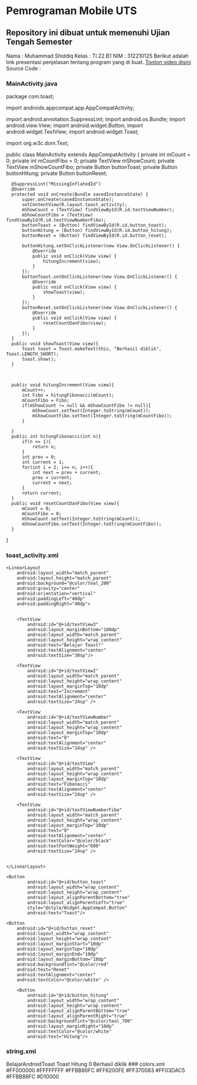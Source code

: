 # Pemrograman Mobile UTS
## Repository ini dibuat untuk memenuhi Ujian Tengah Semester

Nama : Muhammad Shiddiq
Kelas : TI.22.B1
NIM : 312210125
Berikut adalah link presentasi penjelasan tentang program yang di buat. [Tonton video disini](https://youtu.be/qNsMSdgh0qg?si=N_3-HtmMWTHT-NWp)
Source Code :
### MainActivity.java
  package com.toast;
  
  import androidx.appcompat.app.AppCompatActivity;
  
  import android.annotation.SuppressLint;
  import android.os.Bundle;
  import android.view.View;
  import android.widget.Button;
  import android.widget.TextView;
  import android.widget.Toast;
  
  import org.w3c.dom.Text;
  
  public class MainActivity extends AppCompatActivity {
      private int mCount = 0;
      private int mCountFibo = 0;
      private TextView mShowCount;
      private TextView mShowCountFibo;
      private Button buttonToast;
      private Button buttonHitung;
      private Button buttonReset;
  
      @SuppressLint("MissingInflatedId")
      @Override
      protected void onCreate(Bundle savedInstanceState) {
          super.onCreate(savedInstanceState);
          setContentView(R.layout.toast_activity);
          mShowCount = (TextView) findViewById(R.id.textViewNumber);
          mShowCountFibo = (TextView) findViewById(R.id.textViewNumberFibo);
          buttonToast = (Button) findViewById(R.id.button_toast);
          buttonHitung = (Button) findViewById(R.id.button_hitung);
          buttonReset = (Button) findViewById(R.id.button_reset);
  
          buttonHitung.setOnClickListener(new View.OnClickListener() {
              @Override
              public void onClick(View view) {
                  hitungIncrement(view);
              }
          });
          buttonToast.setOnClickListener(new View.OnClickListener() {
              @Override
              public void onClick(View view) {
                  showToast(view);
              }
          });
          buttonReset.setOnClickListener(new View.OnClickListener() {
              @Override
              public void onClick(View view) {
                  resetCountDanFibo(view);
              }
          });
      }
      public void showToast(View view){
          Toast toast = Toast.makeText(this, "Berhasil diklik", Toast.LENGTH_SHORT);
          toast.show();
      }
  
  
  
      public void hitungIncrement(View view){
          mCount++;
          int Fibo = hitungFibonacci(mCount);
          mCountFibo = Fibo;
          if(mShowCount != null && mShowCountFibo != null){
              mShowCount.setText(Integer.toString(mCount));
              mShowCountFibo.setText(Integer.toString(mCountFibo));
          }
  
      }
      public int hitungFibonacci(int n){
          if(n <= 1){
              return n;
          }
          int prev = 0;
          int current = 1;
          for(int i = 2; i<= n; i++){
              int next = prev + current;
              prev = current;
              current = next;
          }
          return current;
      }
      public void resetCountDanFibo(View view){
          mCount = 0;
          mCountFibo = 0;
          mShowCount.setText(Integer.toString(mCount));
          mShowCountFibo.setText(Integer.toString(mCountFibo));
      }
  }

### toast_activity.xml
  <?xml version="1.0" encoding="utf-8"?>
<RelativeLayout xmlns:android="http://schemas.android.com/apk/res/android"
    android:layout_width="match_parent"
    android:layout_height="match_parent">

    <LinearLayout
        android:layout_width="match_parent"
        android:layout_height="match_parent"
        android:background="@color/teal_200"
        android:gravity="center"
        android:orientation="vertical"
        android:paddingLeft="40dp"
        android:paddingRight="40dp">


        <TextView
            android:id="@+id/textView3"
            android:layout_marginBottom="100dp"
            android:layout_width="match_parent"
            android:layout_height="wrap_content"
            android:text="Belajar Toast!"
            android:textAlignment="center"
            android:textSize="30sp"/>

        <TextView
            android:id="@+id/textView2"
            android:layout_width="match_parent"
            android:layout_height="wrap_content"
            android:layout_marginTop="10dp"
            android:text="Increment"
            android:textAlignment="center"
            android:textSize="24sp" />

        <TextView
            android:id="@+id/textViewNumber"
            android:layout_width="match_parent"
            android:layout_height="wrap_content"
            android:layout_marginTop="10dp"
            android:text="0"
            android:textAlignment="center"
            android:textSize="24sp" />

        <TextView
            android:id="@+id/textView"
            android:layout_width="match_parent"
            android:layout_height="wrap_content"
            android:layout_marginTop="10dp"
            android:text="Fibonacci"
            android:textAlignment="center"
            android:textSize="24sp" />

        <TextView
            android:id="@+id/textViewNumberFibo"
            android:layout_width="match_parent"
            android:layout_height="wrap_content"
            android:layout_marginTop="10dp"
            android:text="0"
            android:textAlignment="center"
            android:textColor="@color/black"
            android:textFontWeight="600"
            android:textSize="24sp" />


    </LinearLayout>

    <Button
            android:id="@+id/button_toast"
            android:layout_width="wrap_content"
            android:layout_height="wrap_content"
            android:layout_alignParentBottom="true"
            android:layout_alignParentLeft="true"
            style="@style/Widget.AppCompat.Button"
            android:text="Toast"/>

    <Button
        android:id="@+id/button_reset"
        android:layout_width="wrap_content"
        android:layout_height="wrap_content"
        android:layout_marginStart="10dp"
        android:layout_marginTop="10dp"
        android:layout_marginEnd="10dp"
        android:layout_marginBottom="10dp"
        android:backgroundTint="@color/red"
        android:text="Reset"
        android:textAlignment="center"
        android:textColor="@color/white" />

        <Button
            android:id="@+id/button_hitung"
            android:layout_width="wrap_content"
            android:layout_height="wrap_content"
            android:layout_alignParentBottom="true"
            android:layout_alignParentRight="true"
            android:backgroundTint="@color/teal_700"
            android:layout_marginRight="10dp"
            android:textColor="@color/white"
            android:text="Hitung"/>


</RelativeLayout>

### string.xml
  <resources>
    <string name="app_name">BelajarAndroidToast</string>
    <string name="button_label_toast">Toast</string>
    <string name="button_label_hitung">Hitung</string>
    <string name="hitung_initial_value">0</string>
    <string name="toast_pesan">Berhasil diklik</string>
</resources>
### colors.xml
  <?xml version="1.0" encoding="utf-8"?>
<resources>
    <color name="black">#FF000000</color>
    <color name="white">#FFFFFFFF</color>
    <color name="purple_200">#FFBB86FC</color>
    <color name="purple_500">#FF6200FE</color>
    <color name="purple_700">#FF370083</color>
    <color name="teal_200">#FF03DAC5</color>
    <color name="teal_700">#FFBB86FC</color>
    <color name="red">#D10000</color>
</resources>
